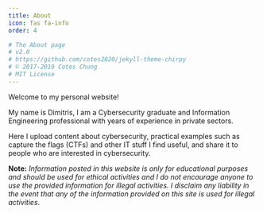 ```yaml
---
title: About
icon: fas fa-info
order: 4

# The About page
# v2.0
# https://github.com/cotes2020/jekyll-theme-chirpy
# © 2017-2019 Cotes Chung
# MIT License
---
```



Welcome to my personal website! 

My name is Dimitris, I am a Cybersecurity graduate and Information Engineering professional with years of experience in private sectors. 

Here I upload content about cybersecurity, practical examples such as capture the flags (CTFs) and other IT stuff I find useful, and share it to people who are interested in cybersecurity.

**Note:**  _Information posted in this website is only for educational purposes and should be used for ethical activities and I do not encourage anyone to use the provided information for illegal activities. I disclaim any liability in the event that any of the information provided on this site is used for illegal activities_.

<script src="https://tryhackme.com/badge/44835"></script>